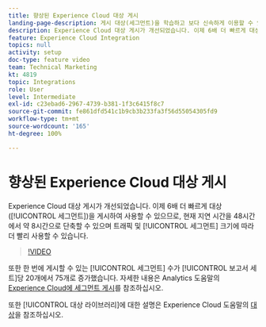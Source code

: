 ```yaml
---
title: 향상된 Experience Cloud 대상 게시
landing-page-description: 게시 대상(세그먼트)을 학습하고 보다 신속하게 이용할 수 있도록 합니다.
description: Experience Cloud 대상 게시가 개선되었습니다. 이제 6배 더 빠르게 대상(세그먼트)을 게시하여 사용할 수 있으므로, 현재 지연 시간을 48시간에서 약 8시간으로 단축할 수 있으며 트래픽 및 세그먼트 크기에 따라 더 빨리 사용할 수 있습니다.
feature: Experience Cloud Integration
topics: null
activity: setup
doc-type: feature video
team: Technical Marketing
kt: 4819
topic: Integrations
role: User
level: Intermediate
exl-id: c23ebad6-2967-4739-b381-1f3c6415f8c7
source-git-commit: fe861dfd541c1b9cb3b233fa3f56d55054305fd9
workflow-type: tm+mt
source-wordcount: '165'
ht-degree: 100%

---
```


# 향상된 Experience Cloud 대상 게시

Experience Cloud 대상 게시가 개선되었습니다. 이제 6배 더 빠르게 대상([!UICONTROL 세그먼트])을 게시하여 사용할 수 있으므로, 현재 지연 시간을 48시간에서 약 8시간으로 단축할 수 있으며 트래픽 및 [!UICONTROL 세그먼트] 크기에 따라 더 빨리 사용할 수 있습니다.

>[!VIDEO](https://video.tv.adobe.com/v/32842/?quality=12)

또한 한 번에 게시할 수 있는 [!UICONTROL 세그먼트] 수가 [!UICONTROL 보고서 세트]당 20개에서 75개로 증가했습니다.
자세한 내용은 Analytics 도움말의 [Experience Cloud에 세그먼트 게시](https://experienceleague.adobe.com/docs/analytics/components/segmentation/segmentation-workflow/seg-publish.html)를 참조하십시오.

또한 [!UICONTROL 대상 라이브러리]에 대한 설명은 Experience Cloud 도움말의 [대상](https://experienceleague.adobe.com/docs/core-services/interface/audiences/audience-library.html)을 참조하십시오.
